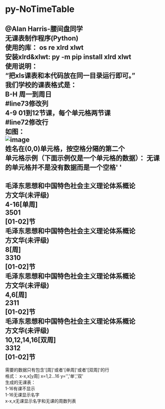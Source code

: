 # py-NoTimeTable
@Alan Harris-腰间盘同学  
无课表制作程序(Python)  
使用的库： os re xlrd xlwt  
安装xlrd&xlwt: py -m pip install xlrd xlwt  
使用说明：  
“把xls课表和本代码放在同一目录运行即可。”  
我们学校的课表格式是：  
B-H     周一到周日  
#line73修改列  
4-9     01到12节课，每个单元格两节课  
#line72修改行  
如图：  
![image](https://https://github.com/AlanHarrisNo1/py-NoTimeTable/blob/main/shili.png)  
姓名在(0,0)单元格，按空格分隔的第二个  
单元格示例（下面示例仅是一个单元格的数据）： 
无课的单元格并不是没有数据而是一个空格' '  
-------------------------------------  
毛泽东思想和中国特色社会主义理论体系概论  
方文华(未评级)  
4-16[单周]  
3501  
[01-02]节  
毛泽东思想和中国特色社会主义理论体系概论  
方文华(未评级)  
8[周]  
3310  
[01-02]节  
毛泽东思想和中国特色社会主义理论体系概论  
方文华(未评级)  
4,6[周]  
2311  
[01-02]节  
毛泽东思想和中国特色社会主义理论体系概论  
方文华(未评级)  
10,12,14,16[双周]  
3312  
[01-02]节  
-------------------------------------  
需要的数据只有包含'[周]'或者'[单周]'或者'[双周]'的行  
格式： x-x,x[y周]   x=1,2...16   y='','单','双'  
生成的无课表：  
1-16有课不显示  
1-16无课显示名字  
x-x,x无课显示名字和无课的周数列表  
